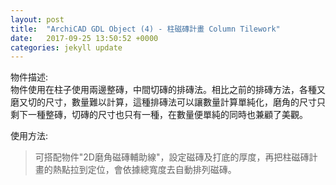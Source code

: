 ```yaml
---
layout: post
title:  "ArchiCAD GDL Object (4) - 柱磁磚計畫 Column Tilework"
date:   2017-09-25 13:50:52 +0000
categories: jekyll update
---
```



物件描述:  
物件使用在柱子使用兩邊整磚，中間切磚的排磚法。相比之前的排磚方法，各種又磨又切的尺寸，數量難以計算，這種排磚法可以讓數量計算單純化，磨角的尺寸只剩下一種整磚，切磚的尺寸也只有一種，在數量便單純的同時也兼顧了美觀。

使用方法:  
> 可搭配物件"2D磨角磁磚輔助線"，設定磁磚及打底的厚度，再把柱磁磚計畫的熱點拉到定位，會依據總寬度去自動排列磁磚。




[帶路雞Pro-App-Store]: https://appsto.re/tw/kp-Sfb.i
[帶路雞-App-Store]: https://appsto.re/tw/amD6eb.i

